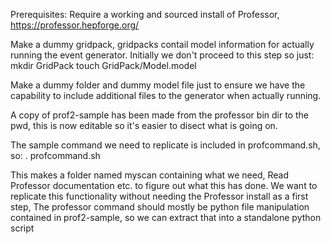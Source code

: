 Prerequisites:
Require a working and sourced install of Professor,
https://professor.hepforge.org/

Make a dummy gridpack, gridpacks contail model information for actually running the event generator. Initially we don't proceed to this step so just:
mkdir GridPack
touch GridPack/Model.model

Make a dummy folder and dummy model file just to ensure we have the capability to include additional files to the generator when actually running.

A copy of prof2-sample has been made from the professor bin dir to the pwd, this is now editable so it's easier to disect what is going on.

The sample command we need to replicate is included in profcommand.sh, so:
. profcommand.sh

This makes a folder named myscan containing what we need,
Read Professor documentation etc. to figure out what this has done. We want to replicate this functionality without needing the Professor install as a first step,
The professor command should mostly be python file manipulation contained in prof2-sample, so we can extract that into a standalone python script